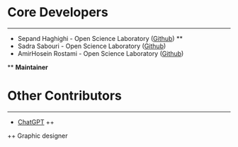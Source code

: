 # Core Developers
----------
- Sepand Haghighi - Open Science Laboratory ([Github](https://github.com/sepandhaghighi)) **
- Sadra Sabouri - Open Science Laboratory ([Github](https://github.com/sadrasabouri))
- AmirHosein Rostami  - Open Science Laboratory ([Github](https://github.com/AHReccese))

** **Maintainer**

# Other Contributors
----------
- [ChatGPT](https://chat.openai.com/) ++

++ Graphic designer

